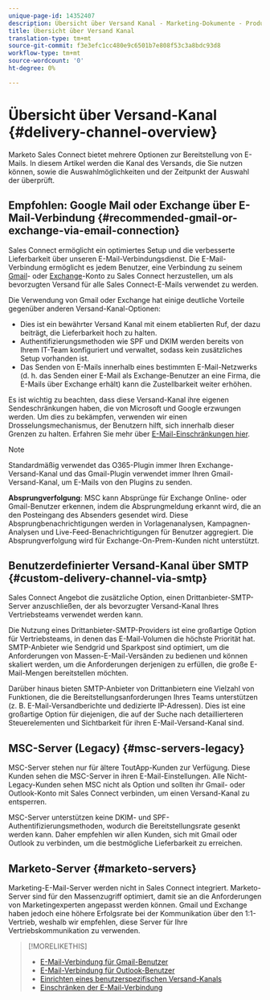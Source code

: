```yaml
---
unique-page-id: 14352407
description: Übersicht über Versand Kanal - Marketing-Dokumente - Produktdokumentation
title: Übersicht über Versand Kanal
translation-type: tm+mt
source-git-commit: f3e3efc1cc480e9c6501b7e808f53c3a8bdc93d8
workflow-type: tm+mt
source-wordcount: '0'
ht-degree: 0%

---
```



# Übersicht über Versand-Kanal {#delivery-channel-overview}

Marketo Sales Connect bietet mehrere Optionen zur Bereitstellung von E-Mails. In diesem Artikel werden die Kanal des Versands, die Sie nutzen können, sowie die Auswahlmöglichkeiten und der Zeitpunkt der Auswahl der  überprüft.

## Empfohlen: Google Mail oder Exchange über E-Mail-Verbindung {#recommended-gmail-or-exchange-via-email-connection}

Sales Connect ermöglicht ein optimiertes Setup und die verbesserte Lieferbarkeit über unseren E-Mail-Verbindungsdienst. Die E-Mail-Verbindung ermöglicht es jedem Benutzer, eine Verbindung zu seinem [Gmail](/help/marketo/product-docs/marketo-sales-connect/email-plugins/gmail/email-connection-for-gmail-users.md)- oder [Exchange](/help/marketo/product-docs/marketo-sales-connect/email-plugins/msc-for-outlook/email-connection-for-outlook-users.md)-Konto zu Sales Connect herzustellen, um als bevorzugten Versand für alle Sales Connect-E-Mails verwendet zu werden.

Die Verwendung von Gmail oder Exchange hat einige deutliche Vorteile gegenüber anderen Versand-Kanal-Optionen:

* Dies ist ein bewährter Versand Kanal mit einem etablierten Ruf, der dazu beiträgt, die Lieferbarkeit hoch zu halten.
* Authentifizierungsmethoden wie SPF und DKIM werden bereits von Ihrem IT-Team konfiguriert und verwaltet, sodass kein zusätzliches Setup vorhanden ist.
* Das Senden von E-Mails innerhalb eines bestimmten E-Mail-Netzwerks (d. h. das Senden einer E-Mail als Exchange-Benutzer an eine Firma, die E-Mails über Exchange erhält) kann die Zustellbarkeit weiter erhöhen.

Es ist wichtig zu beachten, dass diese Versand-Kanal ihre eigenen Sendeschränkungen haben, die von Microsoft und Google erzwungen werden. Um dies zu bekämpfen, verwenden wir einen Drosselungsmechanismus, der Benutzern hilft, sich innerhalb dieser Grenzen zu halten. Erfahren Sie mehr über [E-Mail-Einschränkungen hier](/help/marketo/product-docs/marketo-sales-connect/email/email-delivery/email-connection-throttling.md).

>[!NOTE]
>
>Standardmäßig verwendet das O365-Plugin immer Ihren Exchange-Versand-Kanal und das Gmail-Plugin verwendet immer Ihren Gmail-Versand-Kanal, um E-Mails von den Plugins zu senden.

**Absprungverfolgung**: MSC kann Absprünge für Exchange Online- oder Gmail-Benutzer erkennen, indem die Absprungmeldung erkannt wird, die an den Posteingang des Absenders gesendet wird. Diese Absprungbenachrichtigungen werden in Vorlagenanalysen, Kampagnen-Analysen und Live-Feed-Benachrichtigungen für Benutzer aggregiert. Die Absprungverfolgung wird für Exchange-On-Prem-Kunden nicht unterstützt.

## Benutzerdefinierter Versand-Kanal über SMTP {#custom-delivery-channel-via-smtp}

Sales Connect Angebot die zusätzliche Option, einen Drittanbieter-SMTP-Server anzuschließen, der als bevorzugter Versand-Kanal Ihres Vertriebsteams verwendet werden kann.

Die Nutzung eines Drittanbieter-SMTP-Providers ist eine großartige Option für Vertriebsteams, in denen das E-Mail-Volumen die höchste Priorität hat. SMTP-Anbieter wie Sendgrid und Sparkpost sind optimiert, um die Anforderungen von Massen-E-Mail-Versänden zu bedienen und können skaliert werden, um die Anforderungen derjenigen zu erfüllen, die große E-Mail-Mengen bereitstellen möchten.

Darüber hinaus bieten SMTP-Anbieter von Drittanbietern eine Vielzahl von Funktionen, die die Bereitstellungsanforderungen Ihres Teams unterstützen (z. B. E-Mail-Versandberichte und dedizierte IP-Adressen). Dies ist eine großartige Option für diejenigen, die auf der Suche nach detaillierteren Steuerelementen und Sichtbarkeit für ihren E-Mail-Versand-Kanal sind.

## MSC-Server (Legacy) {#msc-servers-legacy}

MSC-Server stehen nur für ältere ToutApp-Kunden zur Verfügung. Diese Kunden sehen die MSC-Server in ihren E-Mail-Einstellungen. Alle Nicht-Legacy-Kunden sehen MSC nicht als Option und sollten ihr Gmail- oder Outlook-Konto mit Sales Connect verbinden, um einen Versand-Kanal zu entsperren.

MSC-Server unterstützen keine DKIM- und SPF-Authentifizierungsmethoden, wodurch die Bereitstellungsrate gesenkt werden kann. Daher empfehlen wir allen Kunden, sich mit Gmail oder Outlook zu verbinden, um die bestmögliche Lieferbarkeit zu erreichen.

## Marketo-Server {#marketo-servers}

Marketing-E-Mail-Server werden nicht in Sales Connect integriert. Marketo-Server sind für den Massenzugriff optimiert, damit sie an die Anforderungen von Marketingexperten angepasst werden können. Gmail und Exchange haben jedoch eine höhere Erfolgsrate bei der Kommunikation über den 1:1-Vertrieb, weshalb wir empfehlen, diese Server für Ihre Vertriebskommunikation zu verwenden.

>[!MORELIKETHIS]
>
>* [E-Mail-Verbindung für Gmail-Benutzer](/help/marketo/product-docs/marketo-sales-connect/email-plugins/gmail/email-connection-for-gmail-users.md)
>* [E-Mail-Verbindung für Outlook-Benutzer](/help/marketo/product-docs/marketo-sales-connect/email-plugins/msc-for-outlook/email-connection-for-outlook-users.md)
>* [Einrichten eines benutzerspezifischen Versand-Kanals](/help/marketo/product-docs/marketo-sales-connect/email/email-delivery/setting-up-a-custom-delivery-channel.md)
>* [Einschränken der E-Mail-Verbindung](/help/marketo/product-docs/marketo-sales-connect/email/email-delivery/email-connection-throttling.md)

